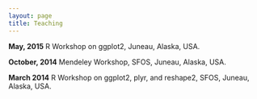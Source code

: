 ```yaml
---
layout: page
title: Teaching
---
```


**May, 2015** R Workshop on ggplot2, Juneau, Alaska, USA.

**October, 2014** Mendeley Workshop, SFOS, Juneau, Alaska, USA.

**March 2014** R Workshop on ggplot2, plyr, and reshape2, SFOS, Juneau, Alaska, USA.
